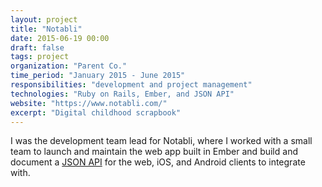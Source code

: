 ```yaml
---
layout: project
title: "Notabli"
date: 2015-06-19 00:00
draft: false
tags: project
organization: "Parent Co."
time_period: "January 2015 - June 2015"
responsibilities: "development and project management"
technologies: "Ruby on Rails, Ember, and JSON API"
website: "https://www.notabli.com/"
excerpt: "Digital childhood scrapbook"
---
```


I was the development team lead for Notabli, where I worked with a small
team to launch and maintain the web app built in Ember and build and
document a [JSON API](http://jsonapi.org/) for the web, iOS, and Android
clients to integrate with.
